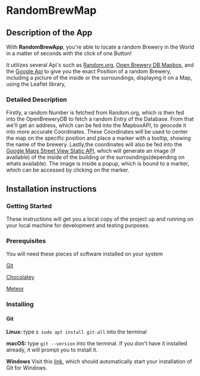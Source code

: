 # RandomBrewMap

## Description of the App

With **RandomBrewApp**, you're able to locate a random Brewery in the World in a matter of seconds with the click of one Button!

It utilizes several Api's such as [Random.org](https://www.random.org/), [Open Brewery DB](https://www.openbrewerydb.org/),[Mapbox](https://www.mapbox.com/), and the [Google Api](https://cloud.google.com/maps-platform?hl=de) 
to give you the exact Position of a random Brewery, including a picture of the inside or the surroundings, displaying it on a Map, using the Leaflet library,

### Detailed Description

Firstly, a random Number is fetched from Random.org, which is then fed into the OpenBreweryDB to fetch a random Entry of the Database. 
From that we'll get an address, which can be fed into the MapboxAPI, to geocode it into more accurate Coordinates. 
These Coordinates will be used to center the map on the specific position and place a marker with a tooltip, showing the name of the brewery.
Lastly,the coordinates will also be fed into the [Google Maps Street View Static API](https://developers.google.com/maps/documentation/streetview/overview), which will generate an image (if available) of the inside of the building or the surroundings(depending on whats available). 
The image is inside a popup, which is bound to a marker, which can be accessed by clicking on the marker.

## Installation instructions

### Getting Started

These instructions will get you a local copy of the project up and running on your local machine for development and testing purposes.

### Prerequisites

You will need these pieces of software installed on your system


[Git](https://git-scm.com/book/en/v2/Getting-Started-Installing-Git)


[Chocolatey](https://chocolatey.org/install)


[Meteor](https://www.meteor.com/install)

### Installing

#### Git

**Linux:**  type `$ sudo apt install git-all` into the terminal


**macOS:** type `git --version` into the terminal. If you don't have it installed already, it will prompt you to install it.


**Windows** Visit this [link](https://git-scm.com/download/win), which should automatically start your installation of Git for Windows.





